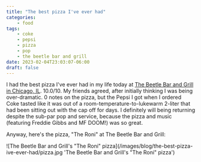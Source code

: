 ```yaml
---
title: "The best pizza I've ever had"
categories:
    - food
tags:
    - coke
    - pepsi
    - pizza
    - pop
    - the beetle bar and grill
date: 2023-02-04T23:03:07-06:00
draft: false
---
```


I had the best pizza I've ever had in my life today at [The Beetle Bar and Grill in Chicago, IL](https://www.thebeetlechicago.com/). 10.0/10. My friends agreed, after initially thinking I was being over-dramatic. 0 notes on the pizza, but the Pepsi I got when I ordered Coke tasted like it was out of a room-temperature-to-lukewarm 2-liter that had been sitting out with the cap off for days. I definitely will being returning despite the sub-par pop and service, because the pizza and music (featuring Freddie Gibbs and MF DOOM!) was so great.

Anyway, here's the pizza, "The Roni" at The Beetle Bar and Grill:

![The Beetle Bar and Grill's "The Roni" pizza](/images/blog/the-best-pizza-ive-ever-had/pizza.jpg 'The Beetle Bar and Grill's "The Roni" pizza')
